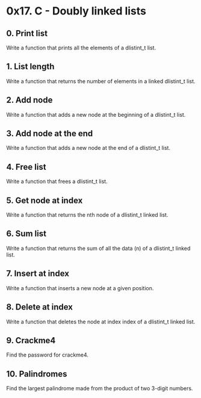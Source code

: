 # 0x17. C - Doubly linked lists
## 0. Print list
Write a function that prints all the elements of a dlistint_t list.
## 1. List length
Write a function that returns the number of elements in a linked dlistint_t list.
## 2. Add node
Write a function that adds a new node at the beginning of a dlistint_t list.
## 3. Add node at the end
Write a function that adds a new node at the end of a dlistint_t list.
## 4. Free list
Write a function that frees a dlistint_t list.
## 5. Get node at index
Write a function that returns the nth node of a dlistint_t linked list.
## 6. Sum list
Write a function that returns the sum of all the data (n) of a dlistint_t linked list.
## 7. Insert at index
Write a function that inserts a new node at a given position.
## 8. Delete at index
Write a function that deletes the node at index index of a dlistint_t linked list.
## 9. Crackme4
Find the password for crackme4.
## 10. Palindromes
Find the largest palindrome made from the product of two 3-digit numbers.
